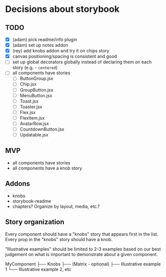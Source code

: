 # Decisions about storybook

## TODO

- [x] (adam) pick readme/info plugin
- [x] (adam) set up notes addon
- [x] (rey) add knobs addon and try it on chips story
- [x] canvas positioning/spacing is consistent and good
- [ ] set up global decorators globally instead of declaring them on each story (e.g. - `centered`)
- [ ] all components have stories
  - [ ] ButtonGroup.jsx
  - [ ] Chip.jsx
  - [ ] GroupButton.jsx
  - [ ] MenuButton.jsx
  - [ ] Toast.jsx
  - [ ] Toaster.jsx
  - [ ] Flex.jsx
  - [ ] FlexItem.jsx
  - [ ] AvatarRow.jsx
  - [ ] CountdownButton.jsx
  - [ ] Updatable.jsx

## MVP
- all components have stories
- all components have a knob story

## Addons

- knobs
- storybook-readme
- chapters? Organize by layout, media, etc.?

## Story organization

Every component should have a "knobs" story that appears first in the list.
Every prop in the "knobs" story should have a knob.

"Illustrative examples" should be limited to 2-3 examples based on our best judgement on
what is important to demonstrate about a given component.

MyComponent
├── Knobs
├── (Matrix - optional)
├── Illustrative example 1
└── Illustrative example 2, etc


